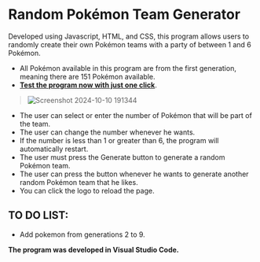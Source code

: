 # Random Pokémon Team Generator
Developed using Javascript, HTML, and CSS, this program allows users to randomly create their own Pokémon teams with a party of between 1 and 6 Pokémon. 
- All Pokémon available in this program are from the first generation, meaning there are 151 Pokémon available.
- **[Test the program now with just one click](https://mmejiasgithub.github.io/Random-Pokemon-Team-Generator/)**.
>![Screenshot 2024-10-10 191344](https://github.com/user-attachments/assets/db0bcc71-8f23-4674-b1a4-a9314bffcf96)

- The user can select or enter the number of Pokémon that will be part of the team.
- The user can change the number whenever he wants.
- If the number is less than 1 or greater than 6, the program will automatically restart.
- The user must press the Generate button to generate a random Pokémon team.
- The user can press the button whenever he wants to generate another random Pokémon team that he likes.
- You can click the logo to reload the page.

## TO DO LIST:
- Add pokemon from generations 2 to 9.

**The program was developed in Visual Studio Code.**
